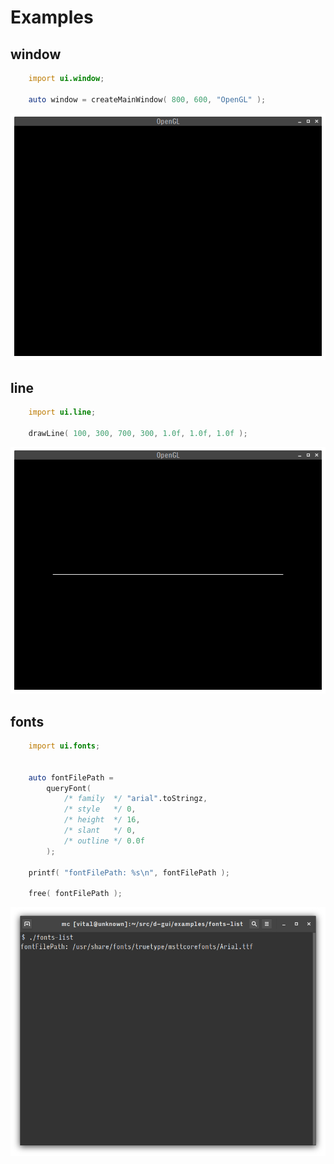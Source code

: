 # Examples

## window
```D
    import ui.window;

    auto window = createMainWindow( 800, 600, "OpenGL" );
```
![window-glfw.png](demo/window-glfw.png)

## line
```D
    import ui.line;

    drawLine( 100, 300, 700, 300, 1.0f, 1.0f, 1.0f );
```
![line-gl3.png](demo/line-gl3.png)

## fonts
```D
    import ui.fonts;


    auto fontFilePath = 
        queryFont( 
            /* family  */ "arial".toStringz,
            /* style   */ 0, 
            /* height  */ 16, 
            /* slant   */ 0, 
            /* outline */ 0.0f
        );

    printf( "fontFilePath: %s\n", fontFilePath );

    free( fontFilePath );
```
![fonts-list.png](demo/fonts-list.png)

